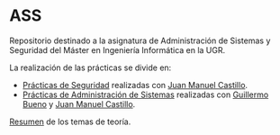 # ASS
Repositorio destinado a la asignatura de Administración de Sistemas y Seguridad del Máster en Ingeniería Informática en la UGR.

La realización de las prácticas se divide en:

* [Prácticas de Seguridad](https://github.com/Carlosma7/ASS/blob/main/Practicas/Seguridad.pdf) realizadas con [Juan Manuel Castillo](https://github.com/Jumacasni).
* [Prácticas de Administración de Sistemas](https://github.com/Carlosma7/ASS/blob/main/Practicas/Sistemas.pdf) realizadas con [Guillermo Bueno](https://github.com/Guillergood) y [Juan Manuel Castillo](https://github.com/Jumacasni).

[Resumen](https://github.com/Carlosma7/ASS/blob/main/Resumen.pdf) de los temas de teoría.
